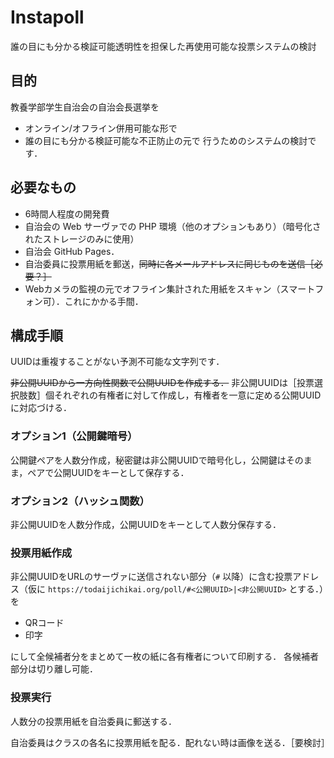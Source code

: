 # Instapoll
誰の目にも分かる検証可能透明性を担保した再使用可能な投票システムの検討

## 目的
教養学部学生自治会の自治会長選挙を
- オンライン/オフライン併用可能な形で
- 誰の目にも分かる検証可能な不正防止の元で
行うためのシステムの検討です．

## 必要なもの
- 6時間人程度の開発費
- 自治会の Web サーヴァでの PHP 環境（他のオプションもあり）（暗号化されたストレージのみに使用）
- 自治会 GitHub Pages．
- 自治委員に投票用紙を郵送，~~同時に各メールアドレスに同じものを送信［必要？］~~
- Webカメラの監視の元でオフライン集計された用紙をスキャン（スマートフォン可）．これにかかる手間．

## 構成手順
UUIDは重複することがない予測不可能な文字列です．

~~非公開UUIDから一方向性関数で公開UUIDを作成する．~~
非公開UUIDは［投票選択肢数］個それぞれの有権者に対して作成し，有権者を一意に定める公開UUIDに対応づける．

### オプション1（公開鍵暗号）
公開鍵ペアを人数分作成，秘密鍵は非公開UUIDで暗号化し，公開鍵はそのまま，ペアで公開UUIDをキーとして保存する．

### オプション2（ハッシュ関数）
非公開UUIDを人数分作成，公開UUIDをキーとして人数分保存する．

### 投票用紙作成
非公開UUIDをURLのサーヴァに送信されない部分（`#` 以降）に含む投票アドレス（仮に `https://todaijichikai.org/poll/#<公開UUID>|<非公開UUID>` とする．）を

- QRコード
- 印字

にして全候補者分をまとめて一枚の紙に各有権者について印刷する．
各候補者部分は切り離し可能．

### 投票実行
人数分の投票用紙を自治委員に郵送する．

自治委員はクラスの各名に投票用紙を配る．配れない時は画像を送る．［要検討］
